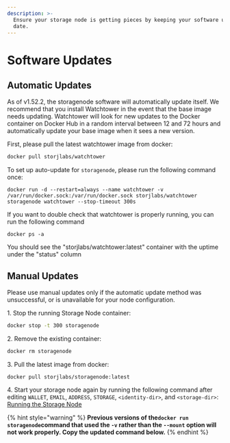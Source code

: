 ```yaml
---
description: >-
  Ensure your storage node is getting pieces by keeping your software up to
  date.
---
```


# Software Updates

## Automatic Updates

As of v1.52.2, the storagenode software will automatically update itself.  We recommend that you install Watchtower in the event that the base image needs updating. Watchtower will look for new updates to the Docker container on Docker Hub in a random interval between 12 and 72 hours and automatically update your base image when it sees a new version.&#x20;

First, please pull the latest watchtower image from docker:

```bash
docker pull storjlabs/watchtower
```

To set up auto-update for `storagenode`, please run the following command once:&#x20;

```
docker run -d --restart=always --name watchtower -v /var/run/docker.sock:/var/run/docker.sock storjlabs/watchtower storagenode watchtower --stop-timeout 300s
```

If you want to double check that watchtower is properly running, you can run the following command

```
docker ps -a
```

You should see the "storjlabs/watchtower:latest" container with the uptime under the "status" column

## Manual Updates

Please use manual updates only if the automatic update method was unsuccessful, or is unavailable for your node configuration.&#x20;

1\. Stop the running Storage Node container:

```bash
docker stop -t 300 storagenode
```

2\. Remove the existing container:

```bash
docker rm storagenode
```

3\. Pull the latest image from docker:

```
docker pull storjlabs/storagenode:latest
```

4\. Start your storage node again by running the following command after editing `WALLET`, `EMAIL`, `ADDRESS`, `STORAGE`, `<identity-dir>`, and `<storage-dir>`: [Running the Storage Node](storage-node.md#running-the-storage-node)

{% hint style="warning" %}
**Previous versions of the`docker run storagenode`command that used the `-v` rather than the `--mount` option will not work properly. Copy the updated command below.**&#x20;
{% endhint %}
